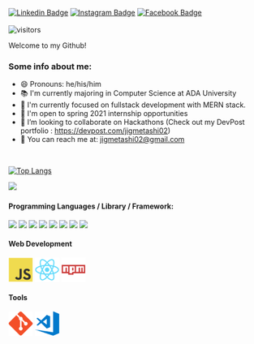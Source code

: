 [![Linkedin Badge](https://img.shields.io/badge/Jigme%20Tashi%20Namgyal-0e76a8?style=flat-square&logo=Linkedin&logoColor=white)](https://www.linkedin.com/in/jigme-tashi-namgyal-511a811a3/)
[![Instagram Badge](https://img.shields.io/badge/@frontendj-e4405f?style=flat-square&logo=Instagram&logoColor=white)](https://instagram.com/frontendj/)
[![Facebook Badge](https://img.shields.io/badge/@Jigme%20Tashi%20Namgyal-3b5998?style=flat-square&logo=Facebook&logoColor=white)](https://www.facebook.com/Mugiwara.D.Jigme619)
<br /><br />![visitors](https://visitor-badge.glitch.me/badge?page_id=JigmeT123)

Welcome to my Github!

### Some info about me:
- 😄 Pronouns: he/his/him
- 📚 I'm currently majoring in Computer Science at ADA University
- 🚀 I'm currently focused on fullstack development with MERN stack.
- 🏢 I'm open to spring 2021 internship opportunities
- 👯 I’m looking to collaborate on Hackathons (Check out my DevPost portfolio : https://devpost.com/jigmetashi02)
- 📩 You can reach me at: [jigmetashi02@gmail.com](mailto:jigmetashi02@gmail.com)

<br />

[![Top Langs](https://github-readme-stats.vercel.app/api/top-langs/?username=JigmeT123)](https://github.com/anuraghazra/github-readme-stats)

<img src = "https://github-readme-stats.vercel.app/api?username=JigmeT123&show_icons=true&theme=radical&layout=compact">

#### Programming Languages / Library / Framework:

  <img src="https://img.shields.io/badge/javascript%20-%23430098.svg?&style=for-the-badge&logo=javascript&logoColor=yellow"/> 
  <img src="https://img.shields.io/badge/p5.js%20-%23F05033.svg?&style=for-the-badge&logo=p5.js&logoColor=blue"/> 
  <img src="https://img.shields.io/badge/react%20-%F7F9F9.svg?&style=for-the-badge&logo=react&logoColor=blue"/> 
  <img src="https://img.shields.io/badge/Java%20-%2300599C.svg?&style=for-the-badge&logo=Java&logoColor=white"/> 
    <img src="https://img.shields.io/badge/Python%20-%23FF9900.svg?&style=for-the-badge&logo=python&logoColor=white"/> 
  <img src="https://img.shields.io/badge/Processing%20-%23000.svg?&style=for-the-badge&logo=processing&logoColor=white"/> 
  <img src="https://img.shields.io/badge/git%20-%23F05033.svg?&style=for-the-badge&logo=git&logoColor=white"/> 
  <img src="https://img.shields.io/badge/Firebase%20-%23430098.svg?&style=for-the-badge&logo=Firebase&logoColor=white"/> 



#### Web Development

<code><img height="48" src="https://raw.githubusercontent.com/devicons/devicon/master/icons/javascript/javascript-original.svg" /></code>
<code><img height="48" src="https://raw.githubusercontent.com/devicons/devicon/master/icons/react/react-original.svg"></code>
<code><img height="48" src="https://raw.githubusercontent.com/devicons/devicon/master/icons/npm/npm-original-wordmark.svg"></code>


#### Tools

<code><img height="48" src="https://raw.githubusercontent.com/devicons/devicon/master/icons/git/git-original.svg"></code>
<code><img height="48" src="https://raw.githubusercontent.com/github/explore/80688e429a7d4ef2fca1e82350fe8e3517d3494d/topics/visual-studio-code/visual-studio-code.png"></code>
<br />